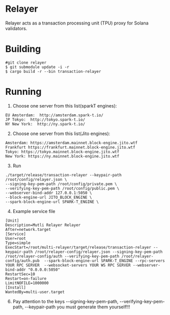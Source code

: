 # Relayer
Relayer acts as a transaction processing unit (TPU) proxy for Solana validators.

# Building
```shell
#git clone relayer
$ git submodule update -i -r
$ cargo build -r --bin transaction-relayer
```

# Running 
1.  Choose one server from this list(sparkT engines):
```
EU Amsterdam:  http://amsterdam.spark-t.io/
JP Tokyo:  http://tokyo.spark-t.io/
NY New York:  http://ny.spark-t.io/
```

2.  Choose one server from this list(Jito engines):
```
Amsterdam: https://amsterdam.mainnet.block-engine.jito.wtf
Frankfurt https://frankfurt.mainnet.block-engine.jito.wtf
Tokyo: https://tokyo.mainnet.block-engine.jito.wtf
New York: https://ny.mainnet.block-engine.jito.wtf
```

3. Run
```
./target/release/transaction-relayer --keypair-path /root/config/relayer.json \
--signing-key-pem-path /root/config/private.pem \
--verifying-key-pem-path /root/config/public.pem \
--webserver-bind-addr 127.0.0.1:5050 \
--block-engine-url JITO_BLOCK_ENGINE \
--spark-block-engine-url SPARK-T_ENGINE \
```

4. Example service file
```
[Unit]
Description=Mutli Relayer Relayer
After=network.target
[Service]
User=root
Type=simple
ExecStart=/root/multi-relayer/target/release/transaction-relayer --keypair-path /root/relayer-config/relayer.json --signing-key-pem-path /root/relayer-config/auth --verifying-key-pem-path /root/relayer-config/auth.pub  --spark-block-engine-url SPARK-T_ENGINE --rpc-servers YOUR RPC SERVER  --websocket-servers YOUR WS RPC SERVER --webserver-bind-addr "0.0.0.0:5050"
RestartSec=10
Restart=on-failure
LimitNOFILE=1000000
[Install]
WantedBy=multi-user.target
```

6. Pay attention to the keys --signing-key-pem-path, --verifying-key-pem-path, --keypair-path you must generate them yourself!!!



